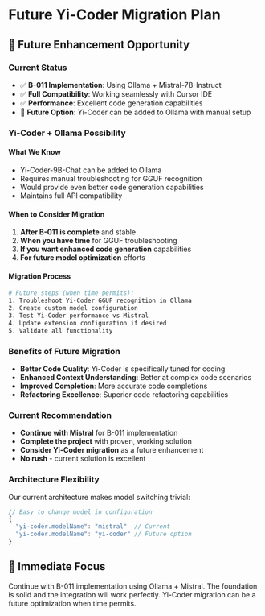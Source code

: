 <!-- MODULE_REFERENCE: 400_migration-upgrade-guide_ai_model_upgrade_procedures.md -->
<!-- MODULE_REFERENCE: 400_migration-upgrade-guide.md -->
# Future Yi-Coder Migration Plan

## 🎯 **Future Enhancement Opportunity**

### **Current Status**
- ✅ **B-011 Implementation**: Using Ollama + Mistral-7B-Instruct
- ✅ **Full Compatibility**: Working seamlessly with Cursor IDE
- ✅ **Performance**: Excellent code generation capabilities
- 🔄 **Future Option**: Yi-Coder can be added to Ollama with manual setup

### **Yi-Coder + Ollama Possibility**

#### **What We Know**
- Yi-Coder-9B-Chat can be added to Ollama
- Requires manual troubleshooting for GGUF recognition
- Would provide even better code generation capabilities
- Maintains full API compatibility

#### **When to Consider Migration**
1. **After B-011 is complete** and stable
2. **When you have time** for GGUF troubleshooting
3. **If you want enhanced code generation** capabilities
4. **For future model optimization** efforts

#### **Migration Process**
```bash
# Future steps (when time permits):
1. Troubleshoot Yi-Coder GGUF recognition in Ollama
2. Create custom model configuration
3. Test Yi-Coder performance vs Mistral
4. Update extension configuration if desired
5. Validate all functionality
```

### **Benefits of Future Migration**
- **Better Code Quality**: Yi-Coder is specifically tuned for coding
- **Enhanced Context Understanding**: Better at complex code scenarios
- **Improved Completion**: More accurate code completions
- **Refactoring Excellence**: Superior code refactoring capabilities

### **Current Recommendation**
- **Continue with Mistral** for B-011 implementation
- **Complete the project** with proven, working solution
- **Consider Yi-Coder migration** as a future enhancement
- **No rush** - current solution is excellent

### **Architecture Flexibility**
Our current architecture makes model switching trivial:
```typescript
// Easy to change model in configuration
{
  "yi-coder.modelName": "mistral"  // Current
  "yi-coder.modelName": "yi-coder" // Future option
}
```

## 🚀 **Immediate Focus**
Continue with B-011 implementation using Ollama + Mistral. The foundation is solid and the integration will work perfectly. Yi-Coder migration can be a future optimization when time permits. 